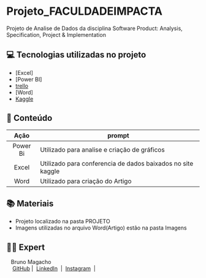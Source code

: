 # Projeto_FACULDADEIMPACTA
Projeto de Analise de Dados da disciplina Software Product: Analysis, Specification, Project & Implementation


## 💻 Tecnologias utilizadas no projeto

- [Excel]
- [Power BI]
- [trello](https://trello.com/invite/b/67cdeb281fadf47d05a733d4/ATTI96f46f37aa949f610f6cf3665485b9a62645D88D/quadro-de-projeto)
- [Word]
- [Kaggle](https://www.kaggle.com/datasets/henryshan/2023-data-scientists-salary)

## 🧠 Conteúdo 


|   Ação   | prompt                                                                                                                                                                                                                                                                         |
| :------: | ------------------------------------------------------------------------------------------------------------------------------------------------------------------------------------------------------------------------------------------------------------------------------ |
|  Power Bi  | Utilizado para analise e criação de gráficos                                                       |
| Excel | Utilizado para conferencia de dados baixados no site kaggle  |
| Word | Utilizado para criação do Artigo  |


## 📚 Materiais

- Projeto localizado na pasta PROJETO
- Imagens utilizadas no arquivo Word(Artigo) estão na pasta Imagens


## 👨‍💻 Expert

<p> 
    &nbsp&nbsp&nbspBruno Magacho<br>
    &nbsp&nbsp&nbsp
    <a href="https://github.com/Bmagacho">
    GitHub</a>&nbsp;|&nbsp;
    <a href="www.linkedin.com/in/brunomagacho">LinkedIn</a>
&nbsp;|&nbsp;
    <a href="https://www.instagram.com/b_magacho/">
    Instagram</a>
&nbsp;|&nbsp;
</p>



